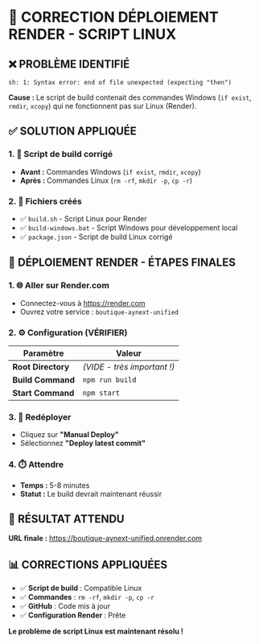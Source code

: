 # 🔧 CORRECTION DÉPLOIEMENT RENDER - SCRIPT LINUX

## ❌ PROBLÈME IDENTIFIÉ
```
sh: 1: Syntax error: end of file unexpected (expecting "then")
```

**Cause :** Le script de build contenait des commandes Windows (`if exist`, `rmdir`, `xcopy`) qui ne fonctionnent pas sur Linux (Render).

## ✅ SOLUTION APPLIQUÉE

### 1. 🔧 Script de build corrigé
- **Avant :** Commandes Windows (`if exist`, `rmdir`, `xcopy`)
- **Après :** Commandes Linux (`rm -rf`, `mkdir -p`, `cp -r`)

### 2. 📁 Fichiers créés
- ✅ `build.sh` - Script Linux pour Render
- ✅ `build-windows.bat` - Script Windows pour développement local
- ✅ `package.json` - Script de build Linux corrigé

## 🚀 DÉPLOIEMENT RENDER - ÉTAPES FINALES

### 1. 🌐 Aller sur Render.com
- Connectez-vous à https://render.com
- Ouvrez votre service : `boutique-aynext-unified`

### 2. ⚙️ Configuration (VÉRIFIER)
| Paramètre | Valeur |
|-----------|--------|
| **Root Directory** | *(VIDE - très important !)* |
| **Build Command** | `npm run build` |
| **Start Command** | `npm start` |

### 3. 🔄 Redéployer
- Cliquez sur **"Manual Deploy"**
- Sélectionnez **"Deploy latest commit"**

### 4. ⏱️ Attendre
- **Temps :** 5-8 minutes
- **Statut :** Le build devrait maintenant réussir

## 🎯 RÉSULTAT ATTENDU

**URL finale :** https://boutique-aynext-unified.onrender.com

## 📊 CORRECTIONS APPLIQUÉES

- ✅ **Script de build** : Compatible Linux
- ✅ **Commandes** : `rm -rf`, `mkdir -p`, `cp -r`
- ✅ **GitHub** : Code mis à jour
- ✅ **Configuration Render** : Prête

**Le problème de script Linux est maintenant résolu !**
